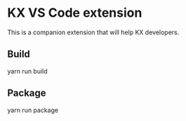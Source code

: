 # KX VS Code extension

This is a companion extension that will help KX developers.

## Build

yarn run build

## Package

yarn run package
